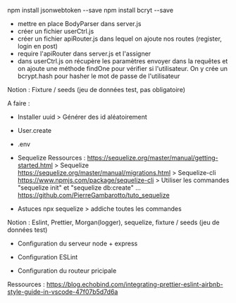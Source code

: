 <!-- JOUR 3  -->

npm install jsonwebtoken --save
npm install bcryt --save

- mettre en place BodyParser dans server.js
- créer un fichier userCtrl.js
- créer un fichier apiRouter.js dans lequel on ajoute nos routes (register, login en post)
- require l'apiRouter dans server.js et l'assigner
- dans userCtrl.js on récupère les paramètres envoyer dans la requêtes et on ajoute une méthode findOne pour vérifier si l'utilisateur. On y crée un bcrypt.hash pour hasher le mot de passe de l'utilisateur

<!-- JOUR 2  -->

Notion : Fixture / seeds (jeu de données test, pas obligatoire)

A faire :

- Installer uuid > Générer des id aléatoirement
- User.create
- .env

- Sequelize
  Ressources :
  https://sequelize.org/master/manual/getting-started.html > Sequelize
  https://sequelize.org/master/manual/migrations.html > Sequelize-cli
  https://www.npmjs.com/package/sequelize-cli > Utiliser les commandes "sequelize init" et "sequelize db:create" ...
  https://github.com/PierreGambarotto/tuto_sequelize

- Astuces
  npx sequelize > addiche toutes les commandes

<!-- JOUR 1  -->

Notion : Eslint, Prettier, Morgan(logger), sequelize, fixture / seeds (jeu de données test)

- Configuration du serveur node + express

- Configuration ESLint

- Configuration du routeur pricipale

Ressources :
https://blog.echobind.com/integrating-prettier-eslint-airbnb-style-guide-in-vscode-47f07b5d7d6a
